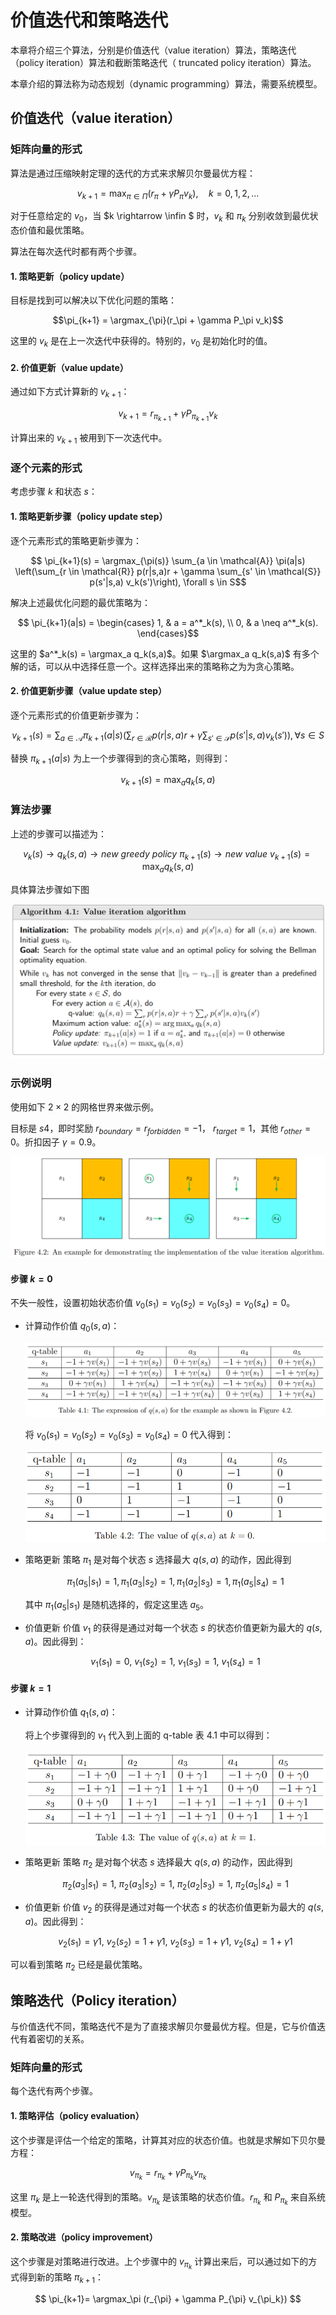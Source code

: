 # 价值迭代和策略迭代

本章将介绍三个算法，分别是价值迭代（value iteration）算法，策略迭代（policy
iteration）算法和截断策略迭代（ truncated policy iteration）算法。

本章介绍的算法称为动态规划（dynamic programming）算法，需要系统模型。

## 价值迭代（value iteration）

### 矩阵向量的形式

算法是通过压缩映射定理的迭代的方式来求解贝尔曼最优方程：

$$v_{k+1} = \max_{\pi \in \Pi}(r_\pi + \gamma P_\pi v_k), \quad k=0,1,2,...$$

对于任意给定的 $v_0$，当 $k \rightarrow \infin $ 时，$v_k$ 和 $\pi_k$ 分别收敛到最优状态价值和最优策略。

算法在每次迭代时都有两个步骤。

#### 1. 策略更新（policy update）

目标是找到可以解决以下优化问题的策略：

$$\pi_{k+1} = \argmax_{\pi}(r_\pi + \gamma P_\pi v_k)$$

这里的 $v_k$ 是在上一次迭代中获得的。特别的，$v_0$ 是初始化时的值。

#### 2. 价值更新（value update）

通过如下方式计算新的 $v_{k+1}$：


$$v_{k+1} = r_{\pi_{k+1}} + \gamma P_{\pi_{k+1}} v_k$$

计算出来的 $v_{k+1}$ 被用到下一次迭代中。

### 逐个元素的形式

考虑步骤 $k$ 和状态 $s$：

#### 1. 策略更新步骤（policy update step）

逐个元素形式的策略更新步骤为：

$$ \pi_{k+1}(s) = \argmax_{\pi(s)} \sum_{a \in \mathcal{A}} \pi(a|s) \left(\sum_{r \in \mathcal{R}} p(r|s,a)r + \gamma \sum_{s' \in \mathcal{S}} p(s'|s,a) v_k(s')\right), \forall s \in S$$

解决上述最优化问题的最优策略为：

$$
\pi_{k+1}(a|s) = 
\begin{cases}
1, & a = a^*_k(s), \\
0, & a \neq a^*_k(s).
\end{cases}$$

这里的 $a^*_k(s) = \argmax_a q_k(s,a)$。如果 $\argmax_a q_k(s,a)$ 有多个解的话，可以从中选择任意一个。这样选择出来的策略称之为为贪心策略。

#### 2. 价值更新步骤（value update step）

逐个元素形式的价值更新步骤为：

$$ v_{k+1}(s) = \sum_{a \in \mathcal{A}} \pi_{k+1}(a|s) \left(\sum_{r \in \mathcal{R}} p(r|s,a)r + \gamma \sum_{s' \in \mathcal{S}} p(s'|s,a) v_k(s')\right), \forall s \in S$$

替换 $\pi_{k+1}(a|s)$ 为上一个步骤得到的贪心策略，则得到：

$$ v_{k+1}(s) = \max_a q_k(s,a)$$

### 算法步骤

上述的步骤可以描述为：

$$ v_k(s) \rightarrow q_k(s,a) \rightarrow new\ greedy\ policy\ \pi_{k+1}(s) \rightarrow new\ value\ v_{k+1}(s) = \max_aq_k(s,a)$$

具体算法步骤如下图

![](./assets/chapter4_value_iteration.png)

### 示例说明

使用如下 $2 \times 2$ 的网格世界来做示例。

目标是 $s4$，即时奖励 $r_{boundary} = r_{forbidden} = -1$， $r_{target} = 1$，其他 $r_{other} = 0$。折扣因子 $\gamma = 0.9$。

![](./assets/chapter4_value_iteration_example.png)

#### 步骤 $k=0$

不失一般性，设置初始状态价值 $v_0(s_1) = v_0(s_2)= v_0(s_3) = v_0(s_4) =0$。

- 计算动作价值 $q_0(s,a)$：

  ![](./assets/chapter4_value_iteration_example_1.png)

  将 $v_0(s_1) = v_0(s_2)= v_0(s_3) = v_0(s_4) =0$ 代入得到：

  ![](./assets/chapter4_value_iteration_example_2.png)

- 策略更新
  策略 $\pi_1$ 是对每个状态 $s$ 选择最大 $q(s,a)$ 的动作，因此得到

  $$ \pi_1(a_5|s_1) = 1, \pi_1(a_3|s_2) = 1, \pi_1(a_2|s_3) = 1, \pi_1(a_5|s_4) = 1 $$

  其中 $\pi_1(a_5|s_1)$ 是随机选择的，假定这里选 $a_5$。

- 价值更新
  价值 $v_1$ 的获得是通过对每一个状态 $s$ 的状态价值更新为最大的 $q(s,a)$。因此得到：

  $$ v_1(s_1) = 0,\ v_1(s_2) = 1,\ v_1(s_3) = 1,\ v_1(s_4) = 1 $$

#### 步骤 $k=1$

- 计算动作价值 $q_1(s,a)$：
  
  将上个步骤得到的 $v_1$ 代入到上面的 q-table 表 4.1 中可以得到：

  ![](./assets/chapter4_value_iteration_example_3.png)

- 策略更新
  策略 $\pi_2$ 是对每个状态 $s$ 选择最大 $q(s,a)$ 的动作，因此得到

  $$ \pi_2(a_3|s_1) = 1,\ \pi_2(a_3|s_2) = 1,\ \pi_2(a_2|s_3) = 1,\ \pi_2(a_5|s_4) = 1 $$

- 价值更新
  价值 $v_2$ 的获得是通过对每一个状态 $s$ 的状态价值更新为最大的 $q(s,a)$。因此得到：

  $$ v_2(s_1) = \gamma 1,\ v_2(s_2) = 1+\gamma 1,\ v_2(s_3) = 1+\gamma1,\ v_2(s_4) = 1+\gamma 1 $$

可以看到策略 $\pi_2$ 已经是最优策略。

## 策略迭代（Policy iteration）

与价值迭代不同，策略迭代不是为了直接求解贝尔曼最优方程。但是，它与价值迭代有着密切的关系。

### 矩阵向量的形式

每个迭代有两个步骤。

#### 1. 策略评估（policy evaluation）

这个步骤是评估一个给定的策略，计算其对应的状态价值。也就是求解如下贝尔曼方程：

$$ v_{\pi_k} = r_{\pi_k} + \gamma P_{\pi_k} v_{\pi_k} $$ 

这里 $\pi_k$ 是上一轮迭代得到的策略。$v_{\pi_k}$ 是该策略的状态价值。$r_{\pi_k}$ 和 $P_{\pi_k}$ 来自系统模型。

#### 2. 策略改进（policy improvement）

这个步骤是对策略进行改进。上个步骤中的 $v_{\pi_k}$ 计算出来后，可以通过如下的方式得到新的策略 $\pi_{k+1}$：

$$ \pi_{k+1}= \argmax_\pi (r_{\pi} + \gamma P_{\pi} v_{\pi_k}) $$ 
